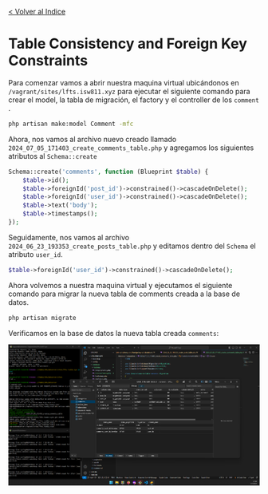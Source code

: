 [< Volver al Indice](/Docs/readme.md/)

# Table Consistency and Foreign Key Constraints

Para comenzar vamos a abrir nuestra maquina virtual ubicándonos en `/vagrant/sites/lfts.isw811.xyz` para ejecutar el siguiente comando para crear el model, la tabla de migración, el factory y el controller de los `comment` .

```bash
php artisan make:model Comment -mfc
```

Ahora, nos vamos al archivo nuevo creado llamado `2024_07_05_171403_create_comments_table.php` y agregamos los siguientes atributos al `Schema::create`

```php
Schema::create('comments', function (Blueprint $table) {
    $table->id();
    $table->foreignId('post_id')->constrained()->cascadeOnDelete();
    $table->foreignId('user_id')->constrained()->cascadeOnDelete();
    $table->text('body');
    $table->timestamps();
});
```

Seguidamente, nos vamos al archivo `2024_06_23_193353_create_posts_table.php` y editamos dentro del `Schema` el atributo `user_id`.

```php
$table->foreignId('user_id')->constrained()->cascadeOnDelete();
```

Ahora volvemos a nuestra maquina virtual y ejecutamos el siguiente comando para migrar la nueva tabla de comments creada a la base de datos.

```bash
php artisan migrate
```

Verificamos en la base de datos la nueva tabla creada `comments`:

![Nueva tabla comments](./images/53.1%20comments_table.png)